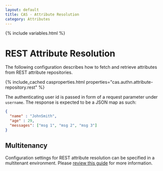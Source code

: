 ```yaml
---
layout: default
title: CAS - Attribute Resolution
category: Attributes
---
```


{% include variables.html %}

# REST Attribute Resolution
     
The following configuration describes how to fetch and retrieve attributes from REST attribute repositories.

{% include_cached casproperties.html properties="cas.authn.attribute-repository.rest" %}

The authenticating user id is passed in form of a request parameter under `username`. The response is expected
to be a JSON map as such:

```json
{
  "name" : "JohnSmith",
  "age" : 29,
  "messages": ["msg 1", "msg 2", "msg 3"]
}
```

## Multitenancy

Configuration settings for REST attribute resolution can be specified in a multitenant environment.
Please [review this guide](../multitenancy/Multitenancy-Overview.html) for more information.
